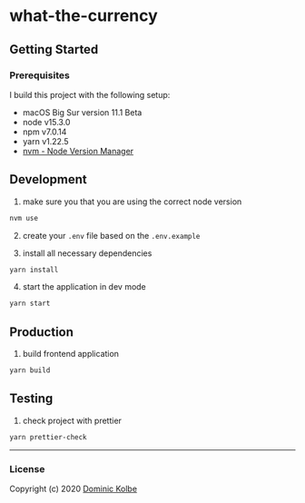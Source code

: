 # what-the-currency

## Getting Started

### Prerequisites

I build this project with the following setup:

- macOS Big Sur version 11.1 Beta
- node v15.3.0
- npm v7.0.14
- yarn v1.22.5
- [nvm - Node Version Manager](https://github.com/nvm-sh/nvm)

## Development

1. make sure you that you are using the correct node version

```bash
nvm use
```

2. create your `.env` file based on the `.env.example`

3. install all necessary dependencies

```bash
yarn install
```

4. start the application in dev mode

```bash
yarn start
```

## Production

1. build frontend application

```bash
yarn build
```

## Testing

1. check project with prettier

```bash
yarn prettier-check
```

---

### License

Copyright (c) 2020 [Dominic Kolbe](https://dominickolbe.dk)
